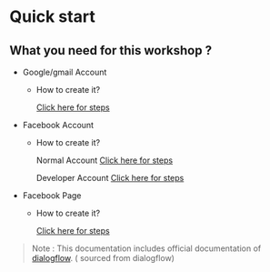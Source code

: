 # Quick start

## What you need for this workshop ?

- Google/gmail Account 

    - How to create it?

        [Click here for steps](https://support.google.com/mail/answer/56256?hl=en)

- Facebook Account
    
    - How to create it?

        Normal Account [Click here for steps](https://www.facebook.com/help/570785306433644?helpref=hc_global_nav)

        Developer Account [Click here for steps](https://www.youtube.com/watch?v=mT3dFdPMLps)

- Facebook Page

    - How to create it?
        
        [Click here for steps](https://blog.hootsuite.com/steps-to-create-a-facebook-business-page/)

> Note : This documentation includes official documentation of [dialogflow](https://dialogflow.com/docs). ( sourced from dialogflow)